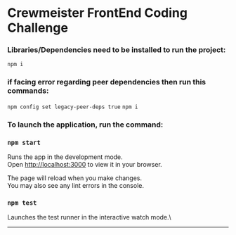 # Crewmeister FrontEnd Coding Challenge
### Libraries/Dependencies need to be installed to run the project:
`npm i`

### if facing error regarding peer dependencies then run this commands:
`npm config set legacy-peer-deps true`
`npm i`

### To launch the application, run the command:

### `npm start`

Runs the app in the development mode.\
Open [http://localhost:3000](http://localhost:3000) to view it in your browser.

The page will reload when you make changes.\
You may also see any lint errors in the console.

### `npm test`

Launches the test runner in the interactive watch mode.\

<hr>